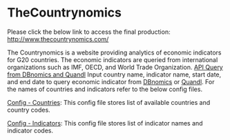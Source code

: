 # TheCountrynomics
Please click the below link to access the final production: 
http://www.thecountrynomics.com/

The Countrynomics is a website providing analytics of economic indicators for G20 countries. The economic indicators are queried from international organizations such as IMF, OECD, and World Trade Organization.
[API Query from DBnomics and Quandl](https://github.com/sh2nam/TheCountrynomics/blob/master/mysite/applications/derivatives/project_code/Downlaod_Dbnomics_API_Data.py)
Input country name, indicator name, start date, and end date to query economic indicator from [DBnomics](https://db.nomics.world/) or [Quandl](https://www.quandl.com/). For the names of countries and indicators refer to the below config files.





[Config - Countries](https://github.com/sh2nam/TheCountrynomics/blob/master/mysite/applications/derivatives/project_code/config_country.yaml): This config file stores list of available countries and country codes. 

[Config - Indicators](https://github.com/sh2nam/TheCountrynomics/blob/master/mysite/applications/derivatives/project_code/config_indicator.yaml): This config file stores list of indicator names and indicator codes.
